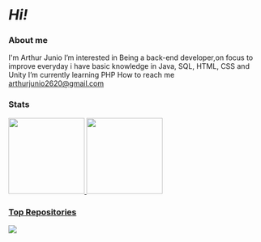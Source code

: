 # *Hi!*
### About me
I'm Arthur Junio
I’m interested in Being a back-end developer,on focus to improve everyday
i have basic knowledge in Java, SQL, HTML, CSS and Unity
I’m currently learning PHP
How to reach me arthurjunio2620@gmail.com

### Stats
<div>
  <a href="https://github.com/ArthurJ26">
  <img height="150em" src="https://github-readme-stats.vercel.app/api?username=ArthurJ26&theme=midnight-purple&show_icons=true"/>
  <img height="150em" src="https://github-readme-stats.vercel.app/api/top-langs/?username=ArthurJ26&layout=compact&langs_count=8&theme=midnight-purple"/>
</div>

### Top Repositories
<a href="https://github.com/ArthurJ26/Projetos">
  <img align="center" src="https://github-readme-stats.vercel.app/api/pin/?username=ArthurJ26&repo=Projetos&theme=midnight-purple" />
</a>
